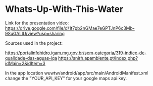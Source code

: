# Whats-Up-With-This-Water

Link for the presentation video: https://drive.google.com/file/d/1t7pb2nGMae7eGPTJnP6c3Mb-9SuGALlU/view?usp=sharing

Sources used in the project: 

https://portalinfohidro.igam.mg.gov.br/sem-categoria/319-indice-de-qualidade-das-aguas-iqa
https://snirh.apambiente.pt/index.php?idMain=2&idItem=3

In the app location wuwtw/android/app/src/main/AndroidManifest.xml change the "YOUR_API_KEY" for your google maps api key.

